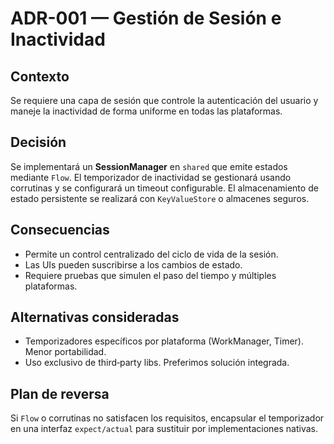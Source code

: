 # ADR-001 — Gestión de Sesión e Inactividad

## Contexto
Se requiere una capa de sesión que controle la autenticación del usuario y maneje la inactividad de forma uniforme en todas las plataformas.

## Decisión
Se implementará un **SessionManager** en `shared` que emite estados mediante `Flow`. El temporizador de inactividad se gestionará usando corrutinas y se configurará un timeout configurable. El almacenamiento de estado persistente se realizará con `KeyValueStore` o almacenes seguros.

## Consecuencias
- Permite un control centralizado del ciclo de vida de la sesión.
- Las UIs pueden suscribirse a los cambios de estado.
- Requiere pruebas que simulen el paso del tiempo y múltiples plataformas.

## Alternativas consideradas
- Temporizadores específicos por plataforma (WorkManager, Timer). Menor portabilidad.
- Uso exclusivo de third‑party libs. Preferimos solución integrada.

## Plan de reversa
Si `Flow` o corrutinas no satisfacen los requisitos, encapsular el temporizador en una interfaz `expect/actual` para sustituir por implementaciones nativas.